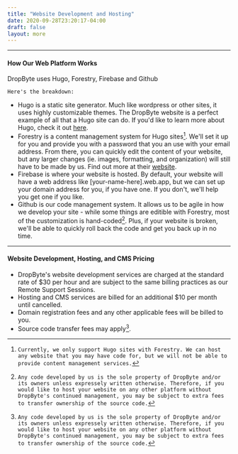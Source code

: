 ```yaml
---
title: "Website Development and Hosting"
date: 2020-09-28T23:20:17-04:00
draft: false
layout: more
---
```


---

#### How Our Web Platform Works
DropByte uses Hugo, Forestry, Firebase and Github  

`Here's the breakdown:`

* Hugo is a static site generator. Much like wordpress or other sites, it uses highly customizable themes. The DropByte website is a perfect example of all that a Hugo site can do. If you'd like to learn more about Hugo, check it out [here](https://gohugo.io).
* Forestry is a content management system for Hugo sites[^1]. We'll set it up for you and provide you with a password that you an use with your email address. From there, you can quickly edit the content of your website, but any larger changes (ie. images, formatting, and organization) will still have to be made by us. Find out more at their [website](https://forestry.io).
* Firebase is where your website is hosted. By default, your website will have a web address like [your-name-here].web.app, but we can set up your domain address for you, if you have one. If you don't, we'll help you get one if you like.
* Github is our code management system. It allows us to be agile in how we develop your site - while some things are editible with Forestry, most of the customization is hand-coded[^2]. Plus, if your website is broken, we'll be able to quickly roll back the code and get you back up in no time.

---

#### Website Development, Hosting, and CMS Pricing
* DropByte's website development services are charged at the standard rate of $30 per hour and are subject to the same billing practices as our Remote Support Sessions.
* Hosting and CMS services are billed for an additional $10 per month until cancelled. 
* Domain registration fees and any other applicable fees will be billed to you.
* Source code transfer fees may apply[^2].

[^1]: `Currently, we only support Hugo sites with Forestry. We can host any website that you may have code for, but we will not be able to provide content management services.`
[^2]: `Any code developed by us is the sole property of DropByte and/or its owners unless expressely written otherwise. Therefore, if you would like to host your website on any other platform without DropByte's continued management, you may be subject to extra fees to transfer ownership of the source code.`
